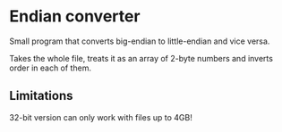 # Endian converter
Small program that converts big-endian to little-endian and vice versa.

Takes the whole file, treats it as an array of 2-byte numbers and inverts order in each of them.

## Limitations
32-bit version can only work with files up to 4GB!
